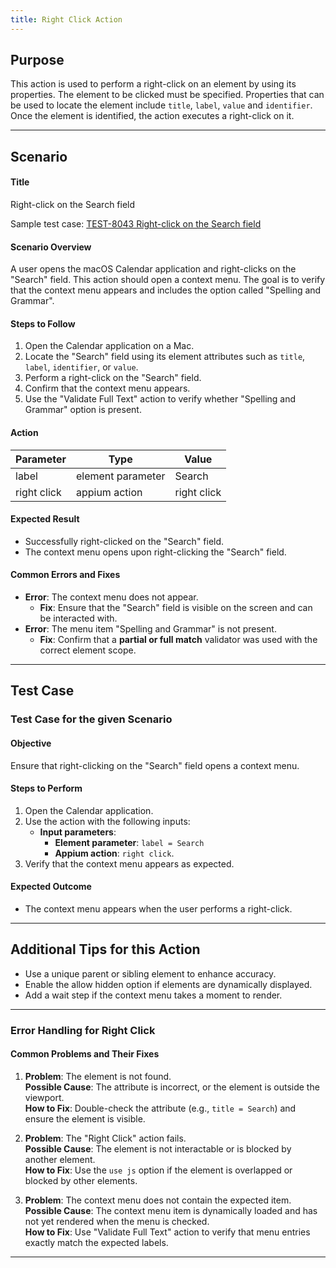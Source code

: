 ```yaml
---
title: Right Click Action
---
```


## Purpose
This action is used to perform a right-click on an element by using its properties. The element to be clicked must be specified. Properties that can be used to locate the element include `title`, `label`, `value` and `identifier`. Once the element is identified, the action executes a right-click on it.

---

## Scenario

#### Title
Right-click on the Search field

Sample test case: [TEST-8043 Right-click on the Search field](https://zeuz.zeuz.ai/Home/ManageTestCases/Edit/TEST-8043/)

#### Scenario Overview
A user opens the macOS Calendar application and right-clicks on the "Search" field. This action should open a context menu. The goal is to verify that the context menu appears and includes the option called "Spelling and Grammar".

#### Steps to Follow
1. Open the Calendar application on a Mac.
2. Locate the "Search" field using its element attributes such as `title`, `label`, `identifier`, or `value`.
3. Perform a right-click on the "Search" field.
4. Confirm that the context menu appears.
5. Use the "Validate Full Text" action to verify whether "Spelling and Grammar" option is present.

#### Action

|  Parameter    |  Type               |  Value           |
|---------------|---------------------|------------------|
|  label        |  element parameter  |  Search          |
|  right click  |  appium action      |  right click     |

#### Expected Result
- Successfully right-clicked on the "Search" field.
- The context menu opens upon right-clicking the "Search" field.

#### Common Errors and Fixes
- **Error**: The context menu does not appear.
  - **Fix**: Ensure that the "Search" field is visible on the screen and can be interacted with.
- **Error**: The menu item "Spelling and Grammar" is not present.
  - **Fix**: Confirm that a **partial or full match** validator was used with the correct element scope.

---

## Test Case

### Test Case for the given Scenario 

#### Objective
Ensure that right-clicking on the "Search" field opens a context menu.

#### Steps to Perform
1. Open the Calendar application.
2. Use the action with the following inputs:
   - **Input parameters**:
     - **Element parameter**: `label = Search`
     - **Appium action**: `right click`.
3. Verify that the context menu appears as expected.

#### Expected Outcome
- The context menu appears when the user performs a right-click.

---

## Additional Tips for this Action
- Use a unique parent or sibling element to enhance accuracy.
- Enable the allow hidden option if elements are dynamically displayed.
- Add a wait step if the context menu takes a moment to render.

---

### Error Handling for Right Click

#### Common Problems and Their Fixes
1. **Problem**: The element is not found.  
   **Possible Cause**: The attribute is incorrect, or the element is outside the viewport.  
   **How to Fix**: Double-check the attribute (e.g., `title = Search`) and ensure the element is visible.

2. **Problem**: The "Right Click" action fails.  
   **Possible Cause**: The element is not interactable or is blocked by another element.  
   **How to Fix**: Use the `use js` option if the element is overlapped or blocked by other elements.

3. **Problem**: The context menu does not contain the expected item.  
   **Possible Cause**: The context menu item is dynamically loaded and has not yet rendered when the menu is checked.  
   **How to Fix**: Use "Validate Full Text" action to verify that menu entries exactly match the expected labels.

---